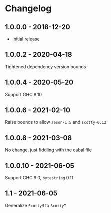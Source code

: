 # Changelog

## 1.0.0.0 - 2018-12-20

- Initial release

## 1.0.0.2 - 2020-04-18

Tightened dependency version bounds

## 1.0.0.4 - 2020-05-20

Support GHC 8.10

## 1.0.0.6 - 2021-02-10

Raise bounds to allow `aeson-1.5` and `scotty-0.12`

## 1.0.0.8 - 2021-03-08

No change, just fiddling with the cabal file

## 1.0.0.10 - 2021-06-05

Support GHC 9.0, `bytestring` 0.11

## 1.1 - 2021-06-05

Generalize `ScottyM` to `ScottyT`
